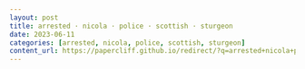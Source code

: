 ```yaml
---
layout: post
title: arrested · nicola · police · scottish · sturgeon
date: 2023-06-11
categories: [arrested, nicola, police, scottish, sturgeon]
content_url: https://papercliff.github.io/redirect/?q=arrested+nicola+police+scottish+sturgeon&tbs=cdr:1,cd_min:6/10/2023,cd_max:6/12/2023
---
```

